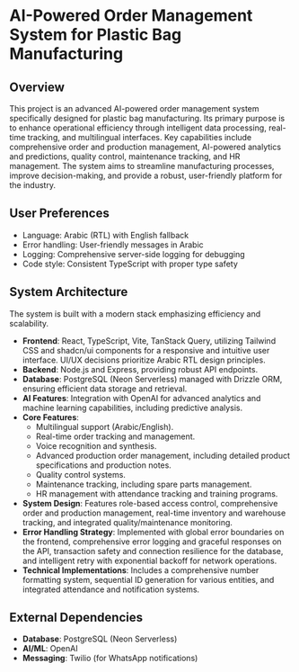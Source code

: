 # AI-Powered Order Management System for Plastic Bag Manufacturing

## Overview
This project is an advanced AI-powered order management system specifically designed for plastic bag manufacturing. Its primary purpose is to enhance operational efficiency through intelligent data processing, real-time tracking, and multilingual interfaces. Key capabilities include comprehensive order and production management, AI-powered analytics and predictions, quality control, maintenance tracking, and HR management. The system aims to streamline manufacturing processes, improve decision-making, and provide a robust, user-friendly platform for the industry.

## User Preferences
- Language: Arabic (RTL) with English fallback
- Error handling: User-friendly messages in Arabic
- Logging: Comprehensive server-side logging for debugging
- Code style: Consistent TypeScript with proper type safety

## System Architecture
The system is built with a modern stack emphasizing efficiency and scalability.
-   **Frontend**: React, TypeScript, Vite, TanStack Query, utilizing Tailwind CSS and shadcn/ui components for a responsive and intuitive user interface. UI/UX decisions prioritize Arabic RTL design principles.
-   **Backend**: Node.js and Express, providing robust API endpoints.
-   **Database**: PostgreSQL (Neon Serverless) managed with Drizzle ORM, ensuring efficient data storage and retrieval.
-   **AI Features**: Integration with OpenAI for advanced analytics and machine learning capabilities, including predictive analysis.
-   **Core Features**:
    -   Multilingual support (Arabic/English).
    -   Real-time order tracking and management.
    -   Voice recognition and synthesis.
    -   Advanced production order management, including detailed product specifications and production notes.
    -   Quality control systems.
    -   Maintenance tracking, including spare parts management.
    -   HR management with attendance tracking and training programs.
-   **System Design**: Features role-based access control, comprehensive order and production management, real-time inventory and warehouse tracking, and integrated quality/maintenance monitoring.
-   **Error Handling Strategy**: Implemented with global error boundaries on the frontend, comprehensive error logging and graceful responses on the API, transaction safety and connection resilience for the database, and intelligent retry with exponential backoff for network operations.
-   **Technical Implementations**: Includes a comprehensive number formatting system, sequential ID generation for various entities, and integrated attendance and notification systems.

## External Dependencies
-   **Database**: PostgreSQL (Neon Serverless)
-   **AI/ML**: OpenAI
-   **Messaging**: Twilio (for WhatsApp notifications)